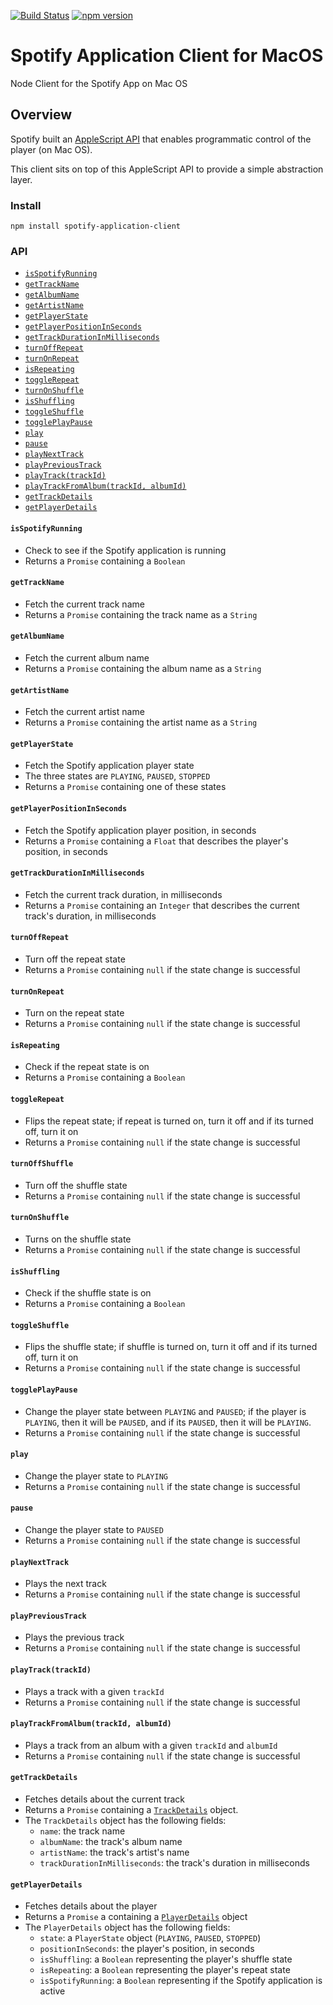 [![Build Status](https://travis-ci.org/jaebradley/spotify-application-client.svg?branch=master)](https://travis-ci.org/jaebradley/spotify-application-client)
[![npm version](https://badge.fury.io/js/spotify-application-client.svg)](https://badge.fury.io/js/spotify-application-client)

# Spotify Application Client for MacOS
Node Client for the Spotify App on Mac OS

## Overview
Spotify built an [AppleScript API](https://developer.spotify.com/applescript-api/) that enables programmatic control of the player (on Mac OS).

This client sits on top of this AppleScript API to provide a simple abstraction layer.

### Install
`npm install spotify-application-client`

### API
* [`isSpotifyRunning`](https://github.com/jaebradley/spotify-application-client#isspotifyrunning)
* [`getTrackName`](https://github.com/jaebradley/spotify-application-client#gettrackname)
* [`getAlbumName`](https://github.com/jaebradley/spotify-application-client#getalbumname)
* [`getArtistName`](https://github.com/jaebradley/spotify-application-client#getartistname)
* [`getPlayerState`](https://github.com/jaebradley/spotify-application-client#getplayerstate)
* [`getPlayerPositionInSeconds`](https://github.com/jaebradley/spotify-application-client#getplayerpositioninseconds)
* [`getTrackDurationInMilliseconds`](https://github.com/jaebradley/spotify-application-client#gettrackdurationinmilliseconds)
* [`turnOffRepeat`](https://github.com/jaebradley/spotify-application-client#turnoffrepeat)
* [`turnOnRepeat`](https://github.com/jaebradley/spotify-application-client#turnonrepeat)
* [`isRepeating`](https://github.com/jaebradley/spotify-application-client#isrepeating)
* [`toggleRepeat`](https://github.com/jaebradley/spotify-application-client#togglerepeat)
* [`turnOnShuffle`](https://github.com/jaebradley/spotify-application-client#turnonshuffle)
* [`isShuffling`](https://github.com/jaebradley/spotify-application-client#isshuffling)
* [`toggleShuffle`](https://github.com/jaebradley/spotify-application-client#toggleshuffle)
* [`togglePlayPause`](https://github.com/jaebradley/spotify-application-client#toggleplaypause)
* [`play`](https://github.com/jaebradley/spotify-application-client#play)
* [`pause`](https://github.com/jaebradley/spotify-application-client#pause)
* [`playNextTrack`](https://github.com/jaebradley/spotify-application-client#playnexttrack)
* [`playPreviousTrack`](https://github.com/jaebradley/spotify-application-client#playprevioustrack)
* [`playTrack(trackId)`](https://github.com/jaebradley/spotify-application-client#playtrackfromalbumtrackid)
* [`playTrackFromAlbum(trackId, albumId)`](https://github.com/jaebradley/spotify-application-client#playtrackfromalbumtrackid-albumid)
* [`getTrackDetails`](https://github.com/jaebradley/spotify-application-client#gettrackdetails)
* [`getPlayerDetails`](https://github.com/jaebradley/spotify-application-client#getplayerdetails)

#### `isSpotifyRunning`
* Check to see if the Spotify application is running
* Returns a `Promise` containing a `Boolean`

#### `getTrackName`
* Fetch the current track name
* Returns a `Promise` containing the track name as a `String`

#### `getAlbumName`
* Fetch the current album name
* Returns a `Promise` containing the album name as a `String`

#### `getArtistName`
* Fetch the current artist name
* Returns a `Promise` containing the artist name as a `String`

#### `getPlayerState`
* Fetch the Spotify application player state
* The three states are `PLAYING`, `PAUSED`, `STOPPED`
* Returns a `Promise` containing one of these states

#### `getPlayerPositionInSeconds`
* Fetch the Spotify application player position, in seconds
* Returns a `Promise` containing a `Float` that describes the player's position, in seconds

#### `getTrackDurationInMilliseconds`
* Fetch the current track duration, in milliseconds
* Returns a `Promise` containing an `Integer` that describes the current track's duration, in milliseconds

#### `turnOffRepeat`
* Turn off the repeat state
* Returns a `Promise` containing `null` if the state change is successful

#### `turnOnRepeat`
* Turn on the repeat state
* Returns a `Promise` containing `null` if the state change is successful

#### `isRepeating`
* Check if the repeat state is on
* Returns a `Promise` containing a `Boolean`

#### `toggleRepeat`
* Flips the repeat state; if repeat is turned on, turn it off and if its turned off, turn it on
* Returns a `Promise` containing `null` if the state change is successful

#### `turnOffShuffle`
* Turn off the shuffle state
* Returns a `Promise` containing `null` if the state change is successful

#### `turnOnShuffle`
* Turns on the shuffle state
* Returns a `Promise` containing `null` if the state change is successful

#### `isShuffling`
* Check if the shuffle state is on
* Returns a `Promise` containing a `Boolean`

#### `toggleShuffle`
* Flips the shuffle state; if shuffle is turned on, turn it off and if its turned off, turn it on
* Returns a `Promise` containing `null` if the state change is successful

#### `togglePlayPause`
* Change the player state between `PLAYING` and `PAUSED`; if the player is `PLAYING`, then it will be `PAUSED`, and if its `PAUSED`, then it will be `PLAYING`.
* Returns a `Promise` containing `null` if the state change is successful

#### `play`
* Change the player state to `PLAYING`
* Returns a `Promise` containing `null` if the state change is successful

#### `pause`
* Change the player state to `PAUSED`
* Returns a `Promise` containing `null` if the state change is successful

#### `playNextTrack`
* Plays the next track
* Returns a `Promise` containing `null` if the state change is successful

#### `playPreviousTrack`
* Plays the previous track
* Returns a `Promise` containing `null` if the state change is successful

#### `playTrack(trackId)`
* Plays a track with a given `trackId`
* Returns a `Promise` containing `null` if the state change is successful

#### `playTrackFromAlbum(trackId, albumId)`
* Plays a track from an album with a given `trackId` and `albumId`
* Returns a `Promise` containing `null` if the state change is successful

#### `getTrackDetails`
* Fetches details about the current track
* Returns a `Promise` containing a [`TrackDetails`](https://github.com/jaebradley/spotify-application-client/blob/master/src/data/TrackDetails.js) object.
* The `TrackDetails` object has the following fields:
  * `name`: the track name
  * `albumName`: the track's album name
  * `artistName`: the track's artist's name
  * `trackDurationInMilliseconds`: the track's duration in milliseconds

#### `getPlayerDetails`
* Fetches details about the player
* Returns a `Promise` a containing a [`PlayerDetails`](https://github.com/jaebradley/spotify-application-client/blob/master/src/data/PlayerDetails.js) object
* The `PlayerDetails` object has the following fields:
  * `state`: a `PlayerState` object (`PLAYING`, `PAUSED`, `STOPPED`)
  * `positionInSeconds`: the player's position, in seconds
  * `isShuffling`: a `Boolean` representing the player's shuffle state
  * `isRepeating`: a `Boolean` representing the player's repeat state
  * `isSpotifyRunning`: a `Boolean` representing if the Spotify application is active
